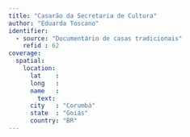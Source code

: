 ```yaml
---
title: "Casarão da Secretaria de Cultura"
author: "Eduarda Toscano"
identifier:
  - source: "Documentário de casas tradicionais"
    refid : 62
coverage:
  spatial:
    location:
      lat    :
      long   :
      name   :
        text:
      city   : "Corumbá"
      state  : "Goiás"
      country: "BR"
---
```



